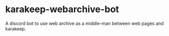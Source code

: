 # karakeep-webarchive-bot
A discord bot to use web archive as a middle-man between web pages and karakeep.
